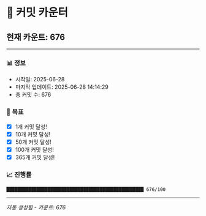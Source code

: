 # 🔢 커밋 카운터

## 현재 카운트: 676

---

### 📊 정보
- 시작일: 2025-06-28
- 마지막 업데이트: 2025-06-28 14:14:29
- 총 커밋 수: 676

### 🎯 목표
- [x] 1개 커밋 달성!
- [x] 10개 커밋 달성!
- [x] 50개 커밋 달성!
- [x] 100개 커밋 달성!
- [x] 365개 커밋 달성!

### 📈 진행률
```
██████████████████████████████████████████████████ 676/100
```

---
*자동 생성됨 - 카운트: 676*
